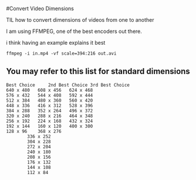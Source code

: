 #Convert Video Dimensions

TIL how to convert dimensions of videos from one to another

I am using FFMPEG, one of the best encoders out there. 

i think having an example explains it best

```Batch
ffmpeg -i in.mp4 -vf scale=394:216 out.avi
```

You may refer to this list for standard dimensions
---------------------------------------------------

```
Best Choice     2nd Best Choice 3rd Best Choice
640 x 480	608 x 456	624 x 468 
576 x 432	544 x 408	592 x 444 
512 x 384	480 x 360	560 x 420 
448 x 336	416 x 312	528 x 396 
384 x 288	352 x 264	496 x 372 
320 x 240	288 x 216	464 x 348 
256 x 192	224 x 168	432 x 324 
192 x 144	160 x 120	400 x 300 
128 x 96	368 x 276 
 	 	336 x 252 
 	 	304 x 228 
 	 	272 x 204 
 	 	240 x 180
 	 	208 x 156
 	 	176 x 132
 	 	144 x 108 
 	 	112 x 84 

```